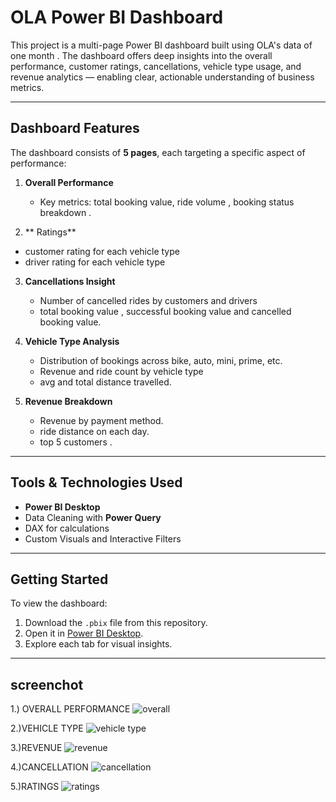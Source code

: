#  OLA Power BI Dashboard 

This project is a multi-page Power BI dashboard built using OLA's data of one month . The dashboard offers deep insights into the overall performance, customer ratings, cancellations, vehicle type usage, and revenue analytics — enabling clear, actionable understanding of business metrics.

---

##  Dashboard Features

The dashboard consists of **5 pages**, each targeting a specific aspect of performance:

1. **Overall Performance**  
   - Key metrics: total booking value, ride volume , booking status breakdown .

2.  ** Ratings** 
   - customer rating for each vehicle type 
   - driver rating for each vehicle type

3. **Cancellations Insight**  
   - Number of cancelled rides by customers and drivers
   - total booking value , successful booking value and cancelled booking value. 

4. **Vehicle Type Analysis**  
   - Distribution of bookings across bike, auto, mini, prime, etc.  
   - Revenue and ride count by vehicle type
   - avg and total distance travelled. 

5. **Revenue Breakdown**  
   - Revenue by payment method.
   - ride distance on each day.
   - top 5 customers .

---

##  Tools & Technologies Used

- **Power BI Desktop**
- Data Cleaning with **Power Query**
- DAX for calculations
- Custom Visuals and Interactive Filters

---

##  Getting Started

To view the dashboard:

1. Download the `.pbix` file from this repository.
2. Open it in [Power BI Desktop](https://powerbi.microsoft.com/desktop/).
3. Explore each tab for visual insights.
---

## screenchot
1.) OVERALL PERFORMANCE
![overall](https://github.com/user-attachments/assets/b206ff55-0f9c-4d74-8a8c-eddde53d27c5)

2.)VEHICLE TYPE
![vehicle type](https://github.com/user-attachments/assets/11bd3522-3c8e-40ad-a1d3-78e34d3512a9)

3.)REVENUE
![revenue](https://github.com/user-attachments/assets/f8157423-441f-4b83-9856-0558c48761fd)

4.)CANCELLATION
![cancellation](https://github.com/user-attachments/assets/6b30fa3d-b84f-486d-ab93-330825ec2666)

5.)RATINGS
![ratings](https://github.com/user-attachments/assets/fd4fb8f6-77ae-4968-982b-e9b7ab1842cc)







